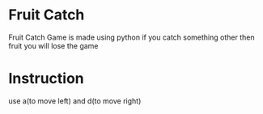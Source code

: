 # Fruit Catch
Fruit Catch Game is made using python if you catch something other then fruit you will lose the game

# Instruction

use a(to move left) and d(to move right)